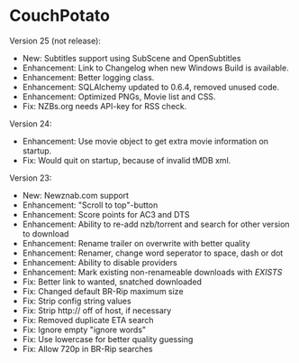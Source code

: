 CouchPotato
=====

Version 25 (not release):

* New: Subtitles support using SubScene and OpenSubtitles
* Enhancement: Link to Changelog when new Windows Build is available.
* Enhancement: Better logging class.
* Enhancement: SQLAlchemy updated to 0.6.4, removed unused code.
* Enhancement: Optimized PNGs, Movie list and CSS.
* Fix: NZBs.org needs API-key for RSS check.

Version 24:

* Enhancement: Use movie object to get extra movie information on startup.
* Fix: Would quit on startup, because of invalid tMDB xml.

Version 23:

* New: Newznab.com support
* Enhancement: "Scroll to top"-button
* Enhancement: Score points for AC3 and DTS
* Enhancement: Ability to re-add nzb/torrent and search for other version to download
* Enhancement: Rename trailer on overwrite with better quality
* Enhancement: Renamer, change word seperator to space, dash or dot
* Enhancement: Ability to disable providers
* Enhancement: Mark existing non-renameable downloads with _EXISTS_ 
* Fix: Better link to wanted, snatched downloaded
* Fix: Changed default BR-Rip maximum size
* Fix: Strip config string values
* Fix: Strip http:// off of host, if necessary
* Fix: Removed duplicate ETA search
* Fix: Ignore empty "ignore words"
* Fix: Use lowercase for better quality guessing
* Fix: Allow 720p in BR-Rip searches

